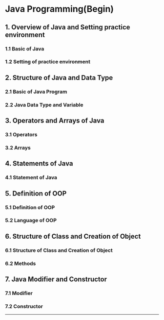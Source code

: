 # Java Programming(Begin)

## 1. Overview of Java and Setting practice environment

### 1.1 Basic of Java

### 1.2 Setting of practice environment

## 2. Structure of Java and Data Type

### 2.1 Basic of Java Program

### 2.2 Java Data Type and Variable

## 3. Operators and Arrays of Java

### 3.1 Operators

### 3.2 Arrays

## 4. Statements of Java

### 4.1 Statement of Java

## 5. Definition of OOP

### 5.1 Definition of OOP

### 5.2 Language of OOP

## 6. Structure of Class and Creation of Object

### 6.1 Structure of Class and Creation of Object

### 6.2 Methods

## 7. Java Modifier and Constructor

### 7.1 Modifier

### 7.2 Constructor

---

